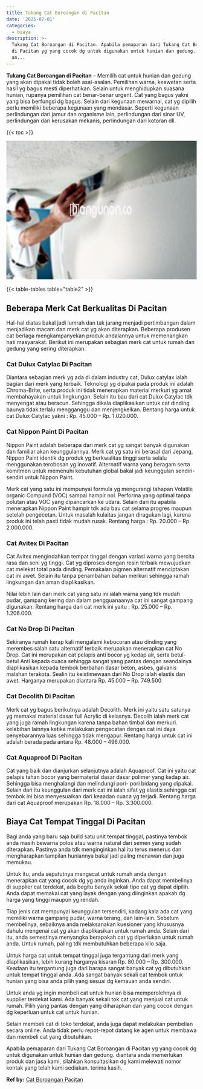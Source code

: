 ```yaml
---
title: Tukang Cat Boroangan di Pacitan
date: '2025-07-01'
categories:
  - biaya
description: >-
  Tukang Cat Boroangan di Pacitan. Apabila pemaparan dari Tukang Cat Boroangan
  di Pacitan yg yang cocok dg untuk digunakan untuk hunian dan gedung. diantara
  an...
---
```


**Tukang Cat Boroangan di Pacitan** – Memilih cat untuk hunian dan gedung yang akan dipakai tidak boleh asal-asalan. Pemilihan warna, keawetan serta hasil yg bagus mesti diperhatikan. Selain untuk menghidupkan suasana hunian, rupanya pemilihan cat benar-benar urgent. Cat yang bagus yakni yang bisa berfungsi dg bagus. Selain dari kegunaan mewarnai, cat yg dipilih perlu memiliki beberapa kegunaan yang mendasar. Seperti kegunaan perlindungan dari jamur dan organisme lain, perlindungan dari sinar UV, perlindungan dari kerusakan mekanis, perlindungan dari kotoran dll.

{{< toc >}}

![Tukang Cat Boroangan di Pacitan](/images/jasa-cat-murah06.png)

{{< table-tables table="table2" >}}

## Beberapa Merk Cat Berkualitas Di Pacitan

Hal-hal diatas bakal jadi lumrah dan tak jarang menjadi pertimbangan dalam menjadikan macam dan merk cat yg akan diterapkan. Beberapa produsen cat berlaga mengkampanyekan produk andalannya untuk memenangkan hati masyarakat. Berikut ini merupakan sebagian merk cat untuk rumah dan gedung yang sering diterapkan:

### Cat Dulux Catylac Di Pacitan

Diantara sebagian merk yg ada di dalam industry cat, Dulux catylax ialah bagian dari merk yang terbaik. Teknologi yg dipakai pada produk ini adalah Chroma-Brite, serta produk ini tidak menerapkan material merkuri yg amat membahayakan untuk lingkungan. Selain itu bau dari cat Dulux Catylac tdk menyengat atau beracun. Sehingga dikala diaplikasikan untuk cat dinding baunya tidak terlalu mengganggu dan menjengkelkan. Bentang harga untuk cat Dulux Catylac yakni : Rp. 45.000 – Rp. 1.020.000.

### Cat Nippon Paint Di Pacitan

Nippon Paint adalah beberapa dari merk cat yg sangat banyak digunakan dan familiar akan keunggulannya. Merk cat yg satu ini berasal dari Jepang, Nippon Paint identik dg produk yg berkwalitas tinggi serta selalu menggunakan terobosan yg inovatif. Alternatif warna yang beragam serta komitmen untuk memenuhi kebutuhan global bakal jadi keunggulan sendiri-sendiri untuk Nippon Paint.

Merk cat yang satu ini mempunyai formula yg mengurangi tahapan Volatile organic Compund (VOC) sampai hampir nol. Performa yang optimal tanpa polutan atau VOC yang dipancarkan ke udara. Selain dari itu apabila menerapkan Nippon Paint hampir tdk ada bau cat selama progres maupun setelah pengecetan. Untuk masalah kulaitas jangan diragukan lagi, karena produk ini telah pasti tidak mudah rusak. Rentang harga : Rp. 20.000 – Rp. 2.000.000.

### Cat Avitex Di Pacitan

Cat Avitex mengindahkan tempat tinggal dengan variasi warna yang bercita rasa dan seni yg tinggi. Cat yg diproses dengan resin terbaik mewujudkan cat melekat total pada dinding. Pemakaian pigmen alternatif menciptakan cat ini awet. Selain itu tanpa penambahan bahan merkuri sehingga ramah lingkungan dan aman diaplikasikan.

Nilai lebih lain dari merk cat yang satu ini ialah warna yang tdk mudah pudar, gampang kering dan dalam pengguanaanya cat ini sangat gampang digunakan. Rentang harga dari cat merk ini yaitu : Rp. 25.000 – Rp. 1.206.000.

### Cat No Drop Di Pacitan

Sekiranya rumah kerap kali mengalami kebocoran atau dinding yang merembes salah satu alternatif terbaik merupakan menerapkan cat No Drop. Cat ini merupakan cat pelapis anti bocor yg kedap air, serta betul-betul Anti kepada cuaca sehingga sangat yang pantas dengan seandainya diaplikasikan kepada tembok berbahan dasar beton, asbes, galvanis malahan terakota. Sealin itu keistimewaan dari No Drop ialah elastis dan awet. Harganya merupakan diantara Rp. 45.000 – Rp. 749.500

### Cat Decolith Di Pacitan

Merk cat yg bagus berikutnya adalah Decolith. Merk ini yaitu satu satunya yg memakai material dasar full Acrylic di kelasnya. Decolih ialah merk cat yang juga ramah lingkungan karena tanpa bahan timbal dan merkuri. kelebihan lainnya ketika melakukan pengecatan dengan cat ini daya penyebarannya luas sehingga tidak mengapur. Rentang harga untuk cat ini adalah berada pada antara Rp. 48.000 – 496.000.

### Cat Aquaproof Di Pacitan

Cat yang baik dan dianjurkan selanjutnya adalah Aquaproof. Cat ini yaitu cat pelapis tahan bocor yang bermaterial dasar dasar polimer yang kedap air. Sehingga bisa menghalangi dan melindungi pori- pori bidang yang dipakai. Selain dari itu keunggulan dari merk cat ini ialah sifat yg elastis sehingga cat tembok ini bisa menyesuaikan dari keaadan cuaca yg terjadi. Rentang harga dari cat Aquaproof merupakan Rp. 18.000 – Rp. 3.300.000.

## Biaya Cat Tempat Tinggal Di Pacitan

Bagi anda yang baru saja build satu unit tempat tinggal, pastinya tembok anda masih bewarna polos atau warna natural dari semen yang sudah diterapkan. Pastinya anda tdk menginginkan hal itu terus menerus dan mengharapkan tampilan huniannya bakal jadi paling menawan dan juga memukau.

Untuk itu, anda sepatutnya mengecat untuk rumah anda dengan menerapkan cat yang cocok dg yg anda inginkan. Anda dapat membelinya di supplier cat terdekat, ada begitu banyak sekali tipe cat yg dapat dipilih. Anda dapat memakai cat yang layak dengan yang diinginkan apakah dg harga yang tinggi maupun yg rendah.

Tiap jenis cat mempunyai keunggulan tersendiri, kadang kala ada cat yang memiliki warna gampang pudar, warna terang, dan lain-lain. Sebelum membelinya, sebaiknya anda melaksanakan kuesioner yang khususnya dahulu mengenai cat yg akan diaplikasikan untuk rumah anda. Selain dari itu, anda semestinya menyangka berapakah cat yg diperlukan untuk rumah anda. Untuk rumah, paling tdk membutuhkan beberapa kilo saja.

Untuk harga cat untuk tempat tinggal juga tergantung dari merk yang diaplikasikan, lebih kurang harganya kisaran Rp. 80.000 – Rp. 300.000. Keadaan itu tergantung juga dari barapa sangat banyak cat yg dibutuhkan untuk tempat tinggal anda. Ada sangat banyak sekali cat tembok untuk hunian yang bisa anda pilih yang sesuai dg kemauan anda sendiri.

Untuk anda yg ingin membeli cat untuk hunian bisa memperolehnya di supplier terdekat kami. Ada banyak sekali tok cat yang menjual cat untuk rumah. Pilih yang pantas dengan yang diharapkan dan yang cocok dengan dg keperluan untuk cat untuk hunian.

Selain membeli cat di toko terdekat, anda juga dapat melakukan pembelian secara online. Anda tidak perlu repot-repot datang ke agen untuk membawa dan membeli cat yang dibutuhkan.

Apabila pemaparan dari Tukang Cat Boroangan di Pacitan yg yang cocok dg untuk digunakan untuk hunian dan gedung. diantara anda memerlukan produk dan jasa kami, silahkan konsultasikan dg kami melewati nomor kontak yang telah kami sediakan. terima kasih.

**Ref by:** [Cat Boroangan Pacitan](https://id.wikipedia.org/wiki/Cat)
